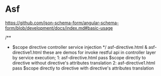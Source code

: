# Asf
https://github.com/json-schema-form/angular-schema-form/blob/development/docs/index.md#basic-usage




/**
 *  $scope directive controller service injection
 */
asf-directive.html & asf-directive1.html
these are demos for invoke restful api in controller layer by service execution;
1: asf-directive.html
pass $scope directly to directive without directive's attributes translation
2: asf-directive1.html
pass $scope directly to directive with directive's attributes translation
